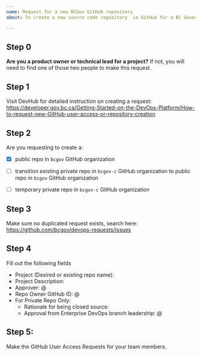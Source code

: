 ```yaml
---
name: Request for a new BCGov GitHub repository
about: To create a new source code repository  in GitHub for a BC Government project.

---
```

## Step 0

**Are you a product owner or technical lead for a project?**
If not, you will need to find one of those two people to make this request.


## Step 1
Visit DevHub for detailed instruction on creating a request:
https://developer.gov.bc.ca/Getting-Started-on-the-DevOps-Platform/How-to-request-new-GitHub-user-access-or-repository-creation

## Step 2
Are you requesting to create a:
- [x] public repo in `bcgov` GitHub organization
- [ ] transition existing private repo in `bcgov-c` GitHub organization to public repo in `bcgov` GitHub organization
- [ ] temporary private repo in `bcgov-c` GitHub organization


## Step 3
Make sure no duplicated request exists, search here:
https://github.com/bcgov/devops-requests/issues


## Step 4
Fill out the following fields

* Project (Desired or existing repo name): 
* Project Description: 
* Approver: @
* Repo Owner GitHub ID: @
* For Private Repo Only:
  * Rationale for being closed source: 
  * Approval from Enterprise DevOps branch leadership: @


## Step 5:
Make the GitHub User Access Requests for your team members.
